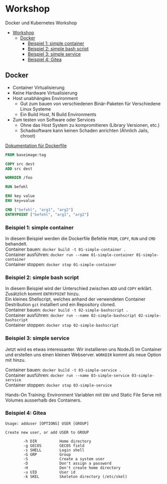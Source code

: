 # Workshop
Docker und Kubernetes Workshop

- [Workshop](#workshop)
  - [Docker](#docker)
    - [Beispiel 1: simple container](#beispiel-1-simple-container)
    - [Beispiel 2: simple bash script](#beispiel-2-simple-bash-script)
    - [Beispiel 3: simple service](#beispiel-3-simple-service)
    - [Beispiel 4: Gitea](#beispiel-4-gitea)

## Docker

* Container Virtualisierung
* Keine Hardware Virtualisierung
* Host unabhängies Environment
  * Gut zum bauen von verschiedenen Binär-Paketen für Verschiedene Linux Systeme
  * Ein Build Host, N Build Environments
* Zum testen von Software oder Services
  * Ohne das Host System zu kompromitieren (Library Versionen, etc.)
  * Schadsoftware kann keinen Schaden anrichten (Ähnlich Jails, chroot)


[Dokumentation für Dockerfile](https://docs.docker.com/engine/reference/builder/)


```Dockerfile
FROM baseimage:tag

COPY src dest
ADD src dest

WORKDIR /foo

RUN befehl

ENV key value
ENV key=value

CMD ["befehl", "arg1", "arg2"]
ENTRYPOINT ["befehl", "arg1", "arg2"]
```

### Beispiel 1: simple container

In diesem Beispiel werden die Dockerfile Befehle `FROM`, `COPY`, `RUN` und `CMD` behandelt.  
Container bauen: `docker build -t 01-simple-container .`  
Container ausführen: `docker run --name 01-simple-container 01-simple-container`  
Container stoppen: `docker stop 01-simple-container`

### Beispiel 2: simple bash script

In diesem Beispiel wird der Unterschied zwischen `ADD` und `COPY` erklärt. Zusätzlich kommt `ENTRYPOINT` hinzu.  
Ein kleines Shellscript, welches anhand der verwendeten Container Destribution `git` installiert und ein Repository cloned.  
Container bauen: `docker build -t 02-simple-bashscript .`  
Container ausführen: `docker run --name 02-simple-bashscript 02-simple-bashscript`  
Container stoppen: `docker stop 02-simple-bashscript`

### Beispiel 3: simple service

Jetzt wird es etwas interessanter. Wir installieren uns NodeJS im Container und erstellen uns einen kleinen Webserver. `WORKDIR` kommt als neue Option mit hinzu.

Container bauen: `docker build -t 03-simple-service .`  
Container ausführen: `docker run --name 03-simple-service 03-simple-service`  
Container stoppen: `docker stop 03-simple-service`

Hands-On Training: Environment Variablen mit `ENV` und Static File Serve mit Volumes ausserhalb des Containers.

### Beispiel 4: Gitea

```
Usage: adduser [OPTIONS] USER [GROUP]

Create new user, or add USER to GROUP

        -h DIR          Home directory
        -g GECOS        GECOS field
        -s SHELL        Login shell
        -G GRP          Group
        -S              Create a system user
        -D              Don't assign a password
        -H              Don't create home directory
        -u UID          User id
        -k SKEL         Skeleton directory (/etc/skel)
```